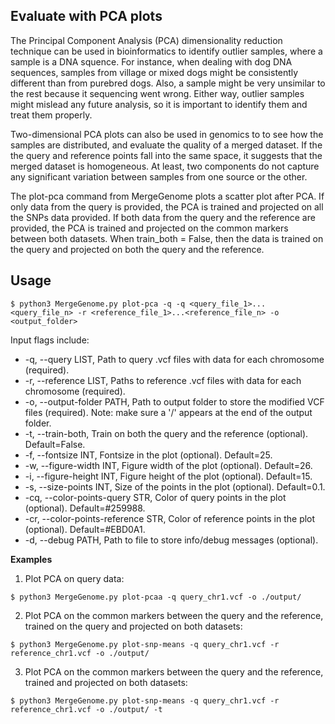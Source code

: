 ## Evaluate with PCA plots

The Principal Component Analysis (PCA) dimensionality reduction technique can be used in bioinformatics to identify outlier samples, where a sample is a DNA squence. For instance, when dealing with dog DNA sequences, samples from village or mixed dogs might be consistently different than from purebred dogs. Also, a sample might be very unsimilar to the rest because it sequencing went wrong. Either way, outlier samples might mislead any future analysis, so it is important to identify them and treat them properly.

Two-dimensional PCA plots can also be used in genomics to to see how the samples are distributed, and evaluate the quality of a merged dataset. If the the query and reference points fall into the same space, it suggests that the merged dataset is homogeneous. At least, two components do not capture any significant variation between samples from one source or the other.

The plot-pca command from MergeGenome plots a scatter plot after PCA. If only data from the query is provided, the PCA is trained and projected on all the SNPs data provided. If both data from the query and the reference are provided, the PCA is trained and projected on the common markers between both datasets. When train_both = False, then the data is trained on the query and projected on both the query and the reference.

## Usage

```
$ python3 MergeGenome.py plot-pca -q -q <query_file_1>...<query_file_n> -r <reference_file_1>...<reference_file_n> -o <output_folder>
```

Input flags include:

* -q, --query LIST, Path to query .vcf files with data for each chromosome (required).
* -r, --reference LIST, Paths to reference .vcf files with data for each chromosome (required).
* -o, --output-folder PATH, Path to output folder to store the modified VCF files (required). Note: make sure a '/' appears at the end of the output folder.
* -t, --train-both, Train on both the query and the reference (optional). Default=False.
* -f, --fontsize INT, Fontsize in the plot (optional). Default=25.
* -w, --figure-width INT, Figure width of the plot (optional). Default=26.
* -i, --figure-height INT, Figure height of the plot (optional). Default=15.
* -s, --size-points INT, Size of the points in the plot (optional). Default=0.1.
* -cq, --color-points-query STR, Color of query points in the plot (optional). Default=#259988.
* -cr, --color-points-reference STR, Color of reference points in the plot (optional). Default=#EBD0A1.
* -d, --debug PATH, Path to file to store info/debug messages (optional).

**Examples**

1. Plot PCA on query data:

```
$ python3 MergeGenome.py plot-pcaa -q query_chr1.vcf -o ./output/
```

2. Plot PCA on the common markers between the query and the reference, trained on the query and projected on both datasets:

```
$ python3 MergeGenome.py plot-snp-means -q query_chr1.vcf -r reference_chr1.vcf -o ./output/
```

3. Plot PCA on the common markers between the query and the reference, trained and projected on both datasets:

```
$ python3 MergeGenome.py plot-snp-means -q query_chr1.vcf -r reference_chr1.vcf -o ./output/ -t
```
